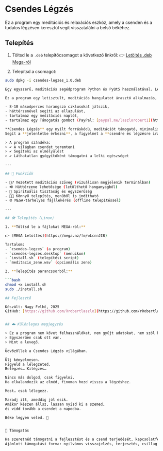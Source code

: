 
# Csendes Légzés

Ez a program egy meditációs és relaxációs eszköz, amely a csenden és a tudatos légzésen keresztül segít visszatalálni a belső békéhez.

## Telepítés

1. Töltsd le a `.deb` telepítőcsomagot a következő linkről:
   👉 [Letöltés .deb Mega-ról](https://mega.nz/file/XXXXX#YYYYY)

2. Telepítsd a csomagot:

```bash
sudo dpkg -i csendes-legzes_1.0.deb

Egy egyszerű, meditációs segédprogram Python és PyQt5 használatával. Lehetőséget ad relaxációs zene lejátszására, szünetek beiktatására, és a tudatos légzés támogatására.

Ez a program egy letisztult, meditációs hangulatot árasztó alkalmazás, amely:

- 8-10 másodperces harangszó ciklusokat játszik,
- háttérzenével segíti az ellazulást,
- tartalmaz egy meditációs naplót,
- tartalmaz egy Támogatás gombot (PayPal: [paypal.me/laszlorobert1](https://paypal.me/laszlorobert1)).

**Csendes Légzés** egy nyílt forráskódú, meditációt támogató, minimalista Linux-alkalmazás.  
Segít a **jelenlétbe érkezni**, a figyelmet a **csendre és légzésre irányítani**, és így finom módon támogatni a **belső egyensúlyt**.

> A program szándéka:  
> ✔️ A világban csendet teremteni  
> ✔️ Segíteni az elmélyülést  
> ✔️ Láthatatlan gyógyítóként támogatni a lelki egészséget

---

## 🎯 Funkciók

- 🧘‍♂️ Vezetett meditációs szöveg (vizuálisan megjelenik terminálban)
- 🔊 Háttérzene lehetősége (letölthető hanganyagból)
- 🌿 Spirituális tisztaság és egyszerűség
- 🧑‍💻 Könnyű telepítés, menüből is indítható
- 🌐 MEGA-tárhelyes fájllekérés (offline telepítéssel)

---

## 🛠️ Telepítés (Linux)

1. **Töltsd le a fájlokat MEGA-ról:**

👉 [MEGA Letöltés](https://mega.nz/fm/wLcnnJIB)

Tartalom:
- `csendes-legzes` (a program)
- `csendes-legzes.desktop` (menüikon)
- `install.sh` (telepítési script)
- `meditacio_zene.wav` (opcionális zene)

2. **Telepítés parancssorból:**

```bash
chmod +x install.sh
sudo ./install.sh

## Fejlesztő

Készült: Nagy Felhő, 2025  
GitHub: [https://github.com/Rrobertlaszlo](https://github.com/rRobertlaszlo)  


## ☁️ Különleges megjegyzés

> Ez a program nem követ felhasználókat, nem gyűjt adatokat, nem szól bele a figyelembe.  
> Egyszerűen csak ott van.  
> Mint a levegő.

Üdvözöllek a Csendes Légzés világában.

Ülj kényelmesen.
Figyeld a lélegzeted.
Belégzés… Kilégzés…

Nincs más dolgod, csak figyelni.
Ha elkalandozik az elméd, finoman hozd vissza a légzéshez.

Most… csak lélegezz.

Maradj itt, ameddig jól esik.
Amikor készen állsz, lassan nyisd ki a szemed,
és vidd tovább a csendet a napodba.

Béke legyen veled. 🌿


🙌 Támogatás

Ha szeretnéd támogatni a fejlesztést és a csend terjedését, kapcsolatfelvételhez írj GitHubon vagy a később megadott e-mail címen.
Ajánlott támogatási forma: nyilvános visszajelzés, terjesztés, csillag (⭐) GitHubon, vagy meditációs közösségekben való megosztás.
